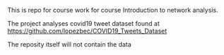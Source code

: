 This is repo for course work for course Introduction to network analysis.

The project analyses covid19 tweet dataset found at https://github.com/lopezbec/COVID19_Tweets_Dataset

The reposity itself will not contain the data

